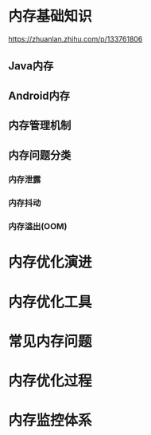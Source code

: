 

# 内存基础知识

https://zhuanlan.zhihu.com/p/133761806



## Java内存



## Android内存



## 内存管理机制



## 内存问题分类

### 内存泄露



### 内存抖动



### 内存溢出(OOM)





# 内存优化演进





# 内存优化工具





# 常见内存问题





# 内存优化过程





# 内存监控体系

